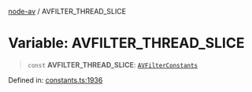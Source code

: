 [node-av](../globals.md) / AVFILTER\_THREAD\_SLICE

# Variable: AVFILTER\_THREAD\_SLICE

> `const` **AVFILTER\_THREAD\_SLICE**: [`AVFilterConstants`](../type-aliases/AVFilterConstants.md)

Defined in: [constants.ts:1936](https://github.com/seydx/av/blob/f8631fc881b394300b1479f511d55cf1c370a87f/src/constants/constants.ts#L1936)
